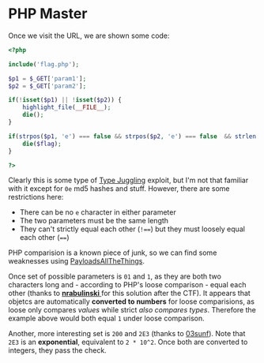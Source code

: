 # PHP Master

Once we visit the URL, we are shown some code:

```php
<?php

include('flag.php');

$p1 = $_GET['param1'];
$p2 = $_GET['param2'];

if(!isset($p1) || !isset($p2)) {
    highlight_file(__FILE__);
    die();
}

if(strpos($p1, 'e') === false && strpos($p2, 'e') === false  && strlen($p1) === strlen($p2) && $p1 !== $p2 && $p1[0] != '0' && $p1 == $p2) {
    die($flag);
}

?>
```

Clearly this is some type of [Type Juggling](https://github.com/swisskyrepo/PayloadsAllTheThings/tree/master/Type%20Juggling) exploit, but I'm not that familiar with it except for `0e` md5 hashes and stuff. However, there are some restrictions here:

* There can be no `e` character in either parameter
* The two parameters must be the same length
* They can't strictly equal each other \(`!==`\) but they must loosely equal each other \(`==`\)

PHP comparision is a known piece of junk, so we can find some weaknesses using [PayloadsAllTheThings](https://github.com/swisskyrepo/PayloadsAllTheThings/tree/master/Type%20Juggling).

Once set of possible parameters is `01` and  `1`, as they are both two characters long and - according to PHP's loose comparison - equal each other \(thanks to [**nrabulinski** ](https://github.com/nrabulinski)for this solution after the CTF\). It appears that objetcs are automatically **converted to numbers** for loose comparisions, as loose only compares _values_ while strict _also compares types_. Therefore the example above would both equal `1` under loose comparison.

Another, more interesting set is `200` and `2E3` \(thanks to [03sunf](https://gist.github.com/03sunf/ada95212b624d9354b9f9cc46b14f387)\). Note that `2E3` is an **exponential**, equivalent to `2 * 10^2`. Once both are converted to integers, they pass the check.

